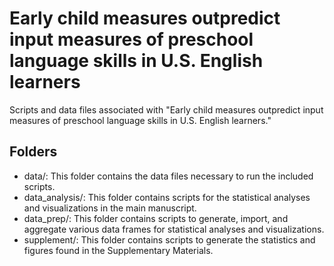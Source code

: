# Early child measures outpredict input measures of preschool language skills in U.S. English learners

Scripts and data files associated with "Early child measures outpredict input measures of preschool language skills in U.S. English learners."

## Folders
- data/: This folder contains the data files necessary to run the included scripts.
- data_analysis/: This folder contains scripts for the statistical analyses and visualizations in the main manuscript.
- data_prep/: This folder contains scripts to generate, import, and aggregate various data frames for statistical analyses and visualizations.
- supplement/: This folder contains scripts to generate the statistics and figures found in the Supplementary Materials.
